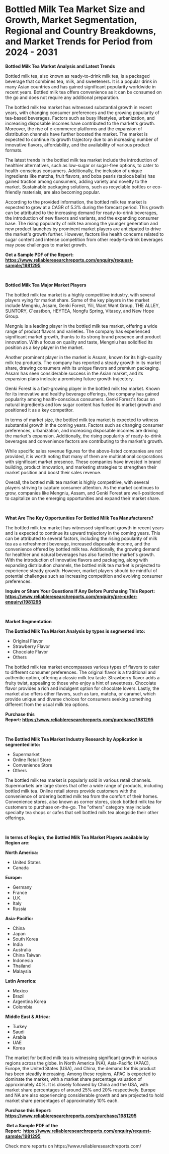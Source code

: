 <p><h1>Bottled Milk Tea Market Size and Growth, Market Segmentation, Regional and Country Breakdowns, and Market Trends for Period from 2024 -  2031</h1></p><p><strong>Bottled Milk Tea Market Analysis and Latest Trends</strong></p>
<p><p>Bottled milk tea, also known as ready-to-drink milk tea, is a packaged beverage that combines tea, milk, and sweeteners. It is a popular drink in many Asian countries and has gained significant popularity worldwide in recent years. Bottled milk tea offers convenience as it can be consumed on the go and does not require any additional preparation.</p><p>The bottled milk tea market has witnessed substantial growth in recent years, with changing consumer preferences and the growing popularity of tea-based beverages. Factors such as busy lifestyles, urbanization, and increasing disposable incomes have contributed to the market's growth. Moreover, the rise of e-commerce platforms and the expansion of distribution channels have further boosted the market. The market is expected to continue its growth trajectory due to an increasing number of innovative flavors, affordability, and the availability of various product formats.</p><p>The latest trends in the bottled milk tea market include the introduction of healthier alternatives, such as low-sugar or sugar-free options, to cater to health-conscious consumers. Additionally, the inclusion of unique ingredients like matcha, fruit flavors, and boba pearls (tapioca balls) has gained traction among consumers, adding variety and novelty to the market. Sustainable packaging solutions, such as recyclable bottles or eco-friendly materials, are also becoming popular.</p><p>According to the provided information, the bottled milk tea market is expected to grow at a CAGR of 5.3% during the forecast period. This growth can be attributed to the increasing demand for ready-to-drink beverages, the introduction of new flavors and variants, and the expanding consumer base. The rising popularity of milk tea among the younger generation and new product launches by prominent market players are anticipated to drive the market's growth further. However, factors like health concerns related to sugar content and intense competition from other ready-to-drink beverages may pose challenges to market growth.</p></p>
<p><strong>Get a Sample PDF of the Report:&nbsp; <a href="https://www.reliableresearchreports.com/enquiry/request-sample/1981295">https://www.reliableresearchreports.com/enquiry/request-sample/1981295</a></strong></p>
<p>&nbsp;</p>
<p><strong>Bottled Milk Tea Major Market Players</strong></p>
<p><p>The bottled milk tea market is a highly competitive industry, with several players vying for market share. Some of the key players in the market include Mengniu, Assam, Genki Forest, Yili, Want Want Group, THE ALLEY, SUNTORY, C'eastbon, HEYTEA, Nongfu Spring, Vitasoy, and New Hope Group.</p><p>Mengniu is a leading player in the bottled milk tea market, offering a wide range of product flavors and varieties. The company has experienced significant market growth, thanks to its strong brand presence and product innovation. With a focus on quality and taste, Mengniu has solidified its position as a key player in the market.</p><p>Another prominent player in the market is Assam, known for its high-quality milk tea products. The company has reported a steady growth in its market share, drawing consumers with its unique flavors and premium packaging. Assam has seen considerable success in the Asian market, and its expansion plans indicate a promising future growth trajectory.</p><p>Genki Forest is a fast-growing player in the bottled milk tea market. Known for its innovative and healthy beverage offerings, the company has gained popularity among health-conscious consumers. Genki Forest's focus on natural ingredients and low sugar content has fueled its market growth and positioned it as a key competitor.</p><p>In terms of market size, the bottled milk tea market is expected to witness substantial growth in the coming years. Factors such as changing consumer preferences, urbanization, and increasing disposable incomes are driving the market's expansion. Additionally, the rising popularity of ready-to-drink beverages and convenience factors are contributing to the market's growth.</p><p>While specific sales revenue figures for the above-listed companies are not provided, it is worth noting that many of them are multinational corporations with significant market presence. These companies have invested in brand building, product innovation, and marketing strategies to strengthen their market position and boost their sales revenue.</p><p>Overall, the bottled milk tea market is highly competitive, with several players striving to capture consumer attention. As the market continues to grow, companies like Mengniu, Assam, and Genki Forest are well-positioned to capitalize on the emerging opportunities and expand their market share.</p></p>
<p>&nbsp;</p>
<p><strong>What Are The Key Opportunities For Bottled Milk Tea Manufacturers?</strong></p>
<p><p>The bottled milk tea market has witnessed significant growth in recent years and is expected to continue its upward trajectory in the coming years. This can be attributed to several factors, including the rising popularity of milk tea as a refreshment beverage, increased disposable income, and the convenience offered by bottled milk tea. Additionally, the growing demand for healthier and natural beverages has also fueled the market's growth. With the introduction of innovative flavors and packaging, along with expanding distribution channels, the bottled milk tea market is projected to experience steady growth. However, market players should be mindful of potential challenges such as increasing competition and evolving consumer preferences.</p></p>
<p><strong>Inquire or Share Your Questions If Any Before Purchasing This Report: <a href="https://www.reliableresearchreports.com/enquiry/pre-order-enquiry/1981295">https://www.reliableresearchreports.com/enquiry/pre-order-enquiry/1981295</a></strong></p>
<p>&nbsp;</p>
<p><strong>Market Segmentation</strong></p>
<p><strong>The Bottled Milk Tea Market Analysis by types is segmented into:</strong></p>
<p><ul><li>Original Flavor</li><li>Strawberry Flavor</li><li>Chocolate Flavor</li><li>Others</li></ul></p>
<p><p>The bottled milk tea market encompasses various types of flavors to cater to different consumer preferences. The original flavor is a traditional and authentic option, offering a classic milk tea taste. Strawberry flavor adds a fruity twist, appealing to those who enjoy a hint of sweetness. Chocolate flavor provides a rich and indulgent option for chocolate lovers. Lastly, the market also offers other flavors, such as taro, matcha, or caramel, which provide unique and diverse choices for consumers seeking something different from the usual milk tea options.</p></p>
<p><strong>Purchase this Report:&nbsp;<a href="https://www.reliableresearchreports.com/purchase/1981295">https://www.reliableresearchreports.com/purchase/1981295</a></strong></p>
<p>&nbsp;</p>
<p><strong>The Bottled Milk Tea Market Industry Research by Application is segmented into:</strong></p>
<p><ul><li>Supermarket</li><li>Online Retail Store</li><li>Convenience Store</li><li>Others</li></ul></p>
<p><p>The bottled milk tea market is popularly sold in various retail channels. Supermarkets are large stores that offer a wide range of products, including bottled milk tea. Online retail stores provide customers with the convenience of ordering bottled milk tea from the comfort of their homes. Convenience stores, also known as corner stores, stock bottled milk tea for customers to purchase on-the-go. The "others" category may include specialty tea shops or cafes that sell bottled milk tea alongside their other offerings.</p></p>
<p>&nbsp;</p>
<p><strong>In terms of Region, the Bottled Milk Tea Market Players available by Region are:</strong></p>
<p>
    <p> <strong> North America: </strong>
        <ul>
            <li>United States</li>
            <li>Canada</li>
        </ul>
        </p> 
    <p> <strong> Europe: </strong>
        <ul>
            <li>Germany</li>
            <li>France</li>
            <li>U.K.</li>
            <li>Italy</li>
            <li>Russia</li>
        </ul>
        </p> 
    <p> <strong> Asia-Pacific: </strong>
        <ul>
            <li>China</li>
            <li>Japan</li>
            <li>South Korea</li>
            <li>India</li>
            <li>Australia</li>
            <li>China Taiwan</li>
            <li>Indonesia</li>
            <li>Thailand</li>
            <li>Malaysia</li>
        </ul>
        </p> 
    <p> <strong> Latin America: </strong>
        <ul>
            <li>Mexico</li>
            <li>Brazil</li>
            <li>Argentina Korea</li>
            <li>Colombia</li>
        </ul>
        </p> 
    <p> <strong> Middle East & Africa: </strong>
        <ul>
            <li>Turkey</li>
            <li>Saudi</li>
            <li>Arabia</li>
            <li>UAE</li>
            <li>Korea</li>
        </ul>
    </p>
    </p>
<p><p>The market for bottled milk tea is witnessing significant growth in various regions across the globe. In North America (NA), Asia-Pacific (APAC), Europe, the United States (USA), and China, the demand for this product has been steadily increasing. Among these regions, APAC is expected to dominate the market, with a market share percentage valuation of approximately 40%. It is closely followed by China and the USA, with market share percentages of around 25% and 20% respectively. Europe and NA are also experiencing considerable growth and are projected to hold market share percentages of approximately 10% each.</p></p>
<p><strong>Purchase this Report: <a href="https://www.reliableresearchreports.com/purchase/1981295">https://www.reliableresearchreports.com/purchase/1981295</a></strong></p>
<p>&nbsp;<strong>Get a Sample PDF of the Report:&nbsp;&nbsp;<a href="https://www.reliableresearchreports.com/enquiry/request-sample/1981295">https://www.reliableresearchreports.com/enquiry/request-sample/1981295</a></strong></p>
<p><strong></strong></p>
<p>Check more reports on https://www.reliableresearchreports.com/</p>